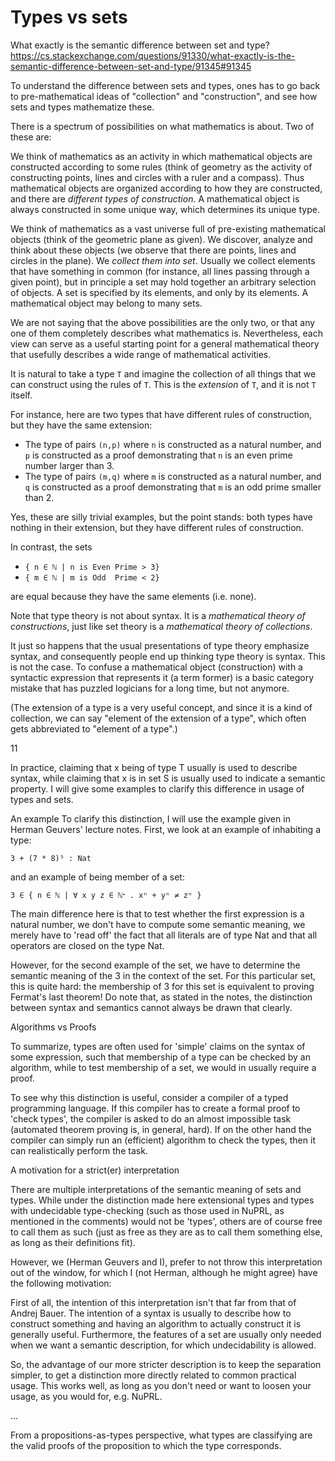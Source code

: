 # Types vs sets

What exactly is the semantic difference between set and type?
https://cs.stackexchange.com/questions/91330/what-exactly-is-the-semantic-difference-between-set-and-type/91345#91345

To understand the difference between sets and types, ones has to go back to pre-mathematical ideas of "collection" and "construction", and see how sets and types mathematize these.

There is a spectrum of possibilities on what mathematics is about. Two of these are:

We think of mathematics as an activity in which mathematical objects are constructed according to some rules (think of geometry as the activity of constructing points, lines and circles with a ruler and a compass). Thus mathematical objects are organized according to how they are constructed, and there are *different types of construction*. A mathematical object is always constructed in some unique way, which determines its unique type.

We think of mathematics as a vast universe full of pre-existing mathematical objects (think of the geometric plane as given). We discover, analyze and think about these objects (we observe that there are points, lines and circles in the plane). We *collect them into set*. Usually we collect elements that have something in common (for instance, all lines passing through a given point), but in principle a set may hold together an arbitrary selection of objects. A set is specified by its elements, and only by its elements. A mathematical object may belong to many sets.

We are not saying that the above possibilities are the only two, or that any one of them completely describes what mathematics is. Nevertheless, each view can serve as a useful starting point for a general mathematical theory that usefully describes a wide range of mathematical activities.

It is natural to take a type `T` and imagine the collection of all things that we can construct using the rules of `T`. This is the *extension* of `T`, and it is not `T` itself.

For instance, here are two types that have different rules of construction, but they have the same extension:
- The type of pairs `(n,p)` where `n` is constructed as a natural number, and `p` is constructed as a proof demonstrating that `n` is an even prime number larger than 3.
- The type of pairs `(m,q)` where `m` is constructed as a natural number, and `q` is constructed as a proof demonstrating that `m` is an odd prime smaller than 2.

Yes, these are silly trivial examples, but the point stands: both types have nothing in their extension, but they have different rules of construction.

In contrast, the sets
- `{ n ∈ ℕ | n is Even Prime > 3}`
- `{ m ∈ ℕ | m is Odd  Prime < 2}`

are equal because they have the same elements (i.e. none).

Note that type theory is not about syntax. It is a *mathematical theory of constructions*, just like set theory is a *mathematical theory of collections*.

It just so happens that the usual presentations of type theory emphasize syntax, and consequently people end up thinking type theory is syntax. This is not the case. To confuse a mathematical object (construction) with a syntactic expression that represents it (a term former) is a basic category mistake that has puzzled logicians for a long time, but not anymore.

(The extension of a type is a very useful concept, and since it is a kind of collection, we can say "element of the extension of a type", which often gets abbreviated to "element of a type".)

11

In practice, claiming that x being of type T usually is used to describe syntax, while claiming that x is in set S is usually used to indicate a semantic property. I will give some examples to clarify this difference in usage of types and sets.

An example
To clarify this distinction, I will use the example given in Herman Geuvers' lecture notes. First, we look at an example of inhabiting a type:

`3 + (7 * 8)⁵ : Nat`

and an example of being member of a set:

`3 ∈ { n ∈ ℕ | ∀ x y z ∈ ℕᐩ . xⁿ + yⁿ ≠ zⁿ }`

The main difference here is that to test whether the first expression is a natural number, we don't have to compute some semantic meaning, we merely have to 'read off' the fact that all literals are of type Nat and that all operators are closed on the type Nat.

However, for the second example of the set, we have to determine the semantic meaning of the 3 in the context of the set. For this particular set, this is quite hard: the membership of 3 for this set is equivalent to proving Fermat's last theorem! Do note that, as stated in the notes, the distinction between syntax and semantics cannot always be drawn that clearly.

Algorithms vs Proofs

To summarize, types are often used for 'simple' claims on the syntax of some expression, such that membership of a type can be checked by an algorithm, while to test membership of a set, we would in usually require a proof.

To see why this distinction is useful, consider a compiler of a typed programming language. If this compiler has to create a formal proof to 'check types', the compiler is asked to do an almost impossible task (automated theorem proving is, in general, hard). If on the other hand the compiler can simply run an (efficient) algorithm to check the types, then it can realistically perform the task.

A motivation for a strict(er) interpretation

There are multiple interpretations of the semantic meaning of sets and types. While under the distinction made here extensional types and types with undecidable type-checking (such as those used in NuPRL, as mentioned in the comments) would not be 'types', others are of course free to call them as such (just as free as they are as to call them something else, as long as their definitions fit).

However, we (Herman Geuvers and I), prefer to not throw this interpretation out of the window, for which I (not Herman, although he might agree) have the following motivation:

First of all, the intention of this interpretation isn't that far from that of Andrej Bauer. The intention of a syntax is usually to describe how to construct something and having an algorithm to actually construct it is generally useful. Furthermore, the features of a set are usually only needed when we want a semantic description, for which undecidability is allowed.

So, the advantage of our more stricter description is to keep the separation simpler, to get a distinction more directly related to common practical usage. This works well, as long as you don't need or want to loosen your usage, as you would for, e.g. NuPRL.

...


From a propositions-as-types perspective, what types are classifying are the valid proofs of the proposition to which the type corresponds.
